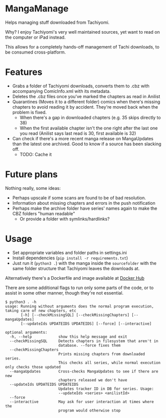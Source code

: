 # MangaManage

Helps managing stuff downloaded from Tachiyomi.

Why? I enjoy Tachiyomi's very well maintained sources, yet want to read on the computer or iPad instead.

This allows for a completely hands-off management of Tachi downloads, to be consumed cross-platform.

# Features
- Grabs a folder of Tachiyomi downloads, converts them to .cbz with accompanying ComicInfo.xml with its metadata.
- Deletes the .cbz files once you've marked the chapters as read in Anilist
- Quarantines (Moves it to a different folder) comics when there's missing chapters to avoid reading it by accident. They're moved back when the problem is fixed.
  - When there's a gap in downloaded chapters (e.g. 35 skips directly to 38)
  - When the first available chapter isn't the one right after the last one you read (Anilist says last read is 30, first available is 32)
- Can check if there's a more recent manga release on MangaUpdates than the latest one archived. Good to know if a source has been slacking off.
  - TODO: Cache it

# Future plans
Nothing really, some ideas:
- Perhaps upscale if some scans are found to be of bad resolution.
- Information about missing chapters and errors in the push notification
- Perhaps make the archive folder have series' names again to make the CBZ folders "human readable"
  - Or provide a folder with symlinks/hardlinks?

# Usage
- Set appropriate variables and folder paths in settings.ini
- Install dependencies (`pip install -r requirements.txt`)
- Just run it (`python3 .`) with the manga inside the `sourcefolder` with the same folder structure that Tachiyomi leaves the downloads at.

Alternatively there's a Dockerfile and image available at [Docker Hub](https://hub.docker.com/r/raikon/mangamanage)

There are some additional flags to run only some parts of the code, or to assist in some other manner, though they're not essential.

```
$ python3 . -h
usage: Running without arguments does the normal program execution, taking care of new chapters, etc
       [-h] [--checkMissingSQL] [--checkMissingChapters] [--mangaUpdates]
       [--updateIds UPDATEIDS UPDATEIDS] [--force] [--interactive]

optional arguments:
  -h, --help            show this help message and exit
  --checkMissingSQL     Detects chapters in filesystem that aren't in
                        database. --force fixes them
  --checkMissingChapters
                        Prints missing chapters from downloaded series.
                        This checks all series, while normal execution only checks those updated
  --mangaUpdates        Cross-checks MangaUpdates to see if there are new
                        chapters released we don't have
  --updateIds UPDATEIDS UPDATEIDS
                        Updates tracker ID in DB for series. Usage:
                        --updateIds <series> <anilistId>
  --force
  --interactive         May ask for user interaction at times where the
                        program would otherwise stop
  ```
